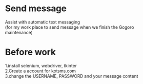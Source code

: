 # Send message

Assist with automatic text messaging  
(for my work place to send message when we finish the Gogoro maintenance)

# Before work

1.install selenium, webdriver, tkinter  
2.Create a account for kotsms.com  
3.change the USERNAME, PASSWORD and your message content

